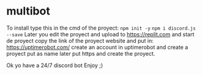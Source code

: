 # multibot
To install type this in the cmd of the proyect:
``npm init -y``
``npm i discord.js --save``
Later you edit the proyect and upload to https://replit.com
and start de proyect
copy the link of the proyect website and put in:
https://uptimerobot.com/
create an account in uptimerobot and create a proyect put as name later put https and create the proyect.

Ok yo have a 24/7 discord bot
Enjoy ;)
